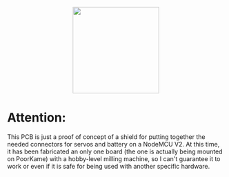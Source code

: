 <p align="center">
<img src="http://www.clipartkid.com/images/95/caution-sign-clipart-clipart-panda-free-clipart-images-qzFjSf-clipart.jpeg" width="200" align="center">
</p>


# Attention:

This PCB is just a proof of concept of a shield for putting together the needed connectors for servos and battery on a NodeMCU V2. At this time, it has been fabricated an only one board (the one is actually being mounted on PoorKame) with a hobby-level milling machine, so I can't guarantee it to work or even if it is safe for being used with another specific hardware.
